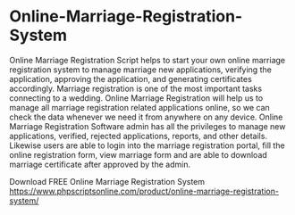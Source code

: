 # Online-Marriage-Registration-System
Online Marriage Registration Script helps to start your own online marriage registration system to manage marriage new applications, verifying the application, approving the application, and generating certificates accordingly. Marriage registration is one of the most important tasks connecting to a wedding. Online Marriage Registration will help us to manage all marriage registration related applications online, so we can check the data whenever we need it from anywhere on any device. Online Marriage Registration Software admin has all the privileges to manage new applications, verified, rejected applications, reports, and other details. Likewise users are able to login into the marriage registration portal, fill the online registration form, view marriage form and are able to download marriage certificate after approved by the admin.

Download FREE Online Marriage Registration System
https://www.phpscriptsonline.com/product/online-marriage-registration-system/
